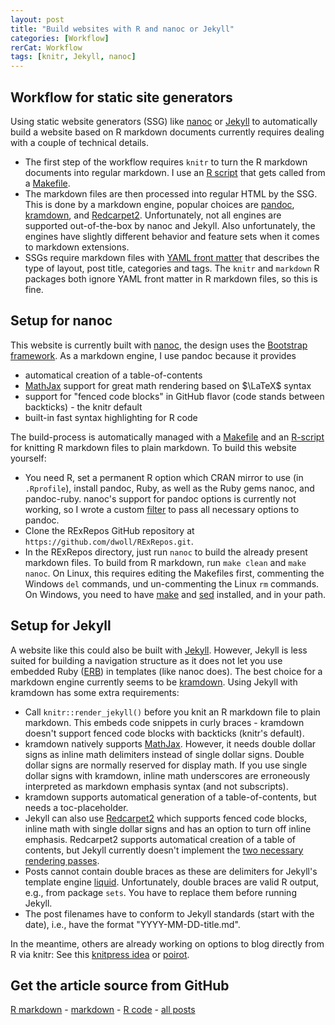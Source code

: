 ```yaml
---
layout: post
title: "Build websites with R and nanoc or Jekyll"
categories: [Workflow]
rerCat: Workflow
tags: [knitr, Jekyll, nanoc]
---
```





Workflow for static site generators
-------------------------

Using static website generators (SSG) like [nanoc](http://nanoc.ws/) or [Jekyll](http://jekyllrb.com) to automatically build a website based on R markdown documents currently requires dealing with a couple of technical details.

 * The first step of the workflow requires `knitr` to turn the R markdown documents into regular markdown. I use an [R script](https://github.com/dwoll/RExRepos/blob/master/dwKnit.r) that gets called from a [Makefile](https://github.com/dwoll/RExRepos/blob/master/Rmd/Makefile).
 * The markdown files are then processed into regular HTML by the SSG. This is done by a markdown engine, popular choices are [pandoc](http://johnmacfarlane.net/pandoc/), [kramdown](http://kramdown.rubyforge.org/), and [Redcarpet2](https://github.com/vmg/redcarpet). Unfortunately, not all engines are supported out-of-the-box by nanoc and Jekyll. Also unfortunately, the engines have slightly different behavior and feature sets when it comes to markdown extensions.
 * SSGs require markdown files with [YAML front matter](https://github.com/mojombo/jekyll/wiki/yaml-front-matter) that describes the type of layout, post title, categories and tags. The `knitr` and `markdown` R packages both ignore YAML front matter in R markdown files, so this is fine.

Setup for nanoc
-------------------------

This website is currently built with [nanoc](http://nanoc.ws/), the design uses the [Bootstrap framework](http://twitter.github.com/bootstrap/). As a markdown engine, I use pandoc because it provides

 * automatical creation of a table-of-contents
 * [MathJax](http://www.mathjax.org/) support for great math rendering based on $\LaTeX$ syntax
 * support for "fenced code blocks" in GitHub flavor (code stands between backticks) - the knitr default
 * built-in fast syntax highlighting for R code

The build-process is automatically managed with a [Makefile](https://github.com/dwoll/RExRepos/blob/master/Rmd/Makefile) and an [R-script](https://github.com/dwoll/RExRepos/blob/master/dwKnit.r) for knitting R markdown files to plain markdown. To build this website yourself:

 * You need R, set a permanent R option which CRAN mirror to use (in `.Rprofile`), install pandoc, Ruby, as well as the Ruby gems nanoc, and pandoc-ruby. nanoc's support for pandoc options is currently not working, so I wrote a custom [filter](https://github.com/dwoll/RExRepos/blob/master/lib/helpers.rb) to pass all necessary options to pandoc.
 * Clone the RExRepos GitHub repository at `https://github.com/dwoll/RExRepos.git`.
 * In the RExRepos directory, just run `nanoc` to build the already present markdown files. To build from R markdown, run `make clean` and `make nanoc`. On Linux, this requires editing the Makefiles first, commenting the Windows `del` commands, und un-commenting the Linux `rm` commands. On Windows, you need to have [make](http://gnuwin32.sourceforge.net/packages/make.htm) and [sed](http://gnuwin32.sourceforge.net/packages/sed.htm) installed, and in your path.

Setup for Jekyll
-------------------------

A website like this could also be built with [Jekyll](http://jekyllrb.com). However, Jekyll is less suited for building a navigation structure as it does not let you use embedded Ruby ([ERB](http://ruby-doc.org/stdlib-1.9.3/libdoc/erb/rdoc/ERB.html)) in templates (like nanoc does). The best choice for a markdown engine currently seems to be [kramdown](http://kramdown.rubyforge.org/). Using Jekyll with kramdown has some extra requirements:

 * Call `knitr::render_jekyll()` before you knit an R markdown file to plain markdown. This embeds code snippets in curly braces - kramdown doesn't support fenced code blocks with backticks (knitr's default).
 * kramdown natively supports [MathJax](http://www.mathjax.org/). However, it needs double dollar signs as inline math delimiters instead of single dollar signs. Double dollar signs are normally reserved for display math. If you use single dollar signs with kramdown, inline math underscores are erroneously interpreted as markdown emphasis syntax (and not subscripts).
 * kramdown supports automatical generation of a table-of-contents, but needs a toc-placeholder.
 * Jekyll can also use [Redcarpet2](https://github.com/vmg/redcarpet) which supports fenced code blocks, inline math with single dollar signs and has an option to turn off inline emphasis. Redcarpet2 supports automatical creation of a table of contents, but Jekyll currently doesn't implement the [two necessary rendering passes](http://dev.af83.com/2012/02/27/howto-extend-the-redcarpet2-markdown-lib.html).
 * Posts cannot contain double braces as these are delimiters for Jekyll's template engine [liquid](http://wiki.shopify.com/UsingLiquid). Unfortunately, double braces are valid R output, e.g., from package `sets`. You have to replace them before running Jekyll.
 * The post filenames have to conform to Jekyll standards (start with the date), i.e., have the format "YYYY-MM-DD-title.md".

In the meantime, others are already working on options to blog directly from R via knitr: See this [knitpress idea](https://github.com/yihui/knitr/issues/205) or [poirot](https://github.com/ramnathv/poirot).

Get the article source from GitHub
----------------------------------------------

[R markdown](https://github.com/dwoll/RExRepos/raw/master/Rmd/rerWorkflowJN.Rmd) - [markdown](https://github.com/dwoll/RExRepos/raw/master/md/rerWorkflowJN.md) - [R code](https://github.com/dwoll/RExRepos/raw/master/R/rerWorkflowJN.R) - [all posts](https://github.com/dwoll/RExRepos/)

